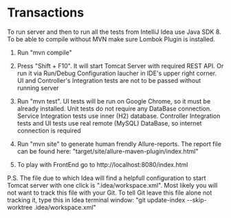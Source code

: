 # Transactions

To run server and then to run all the tests from IntelliJ Idea use Java SDK 8. To be able to compile without MVN make sure Lombok Plugin is installed.

1. Run "mvn compile"

2. Press "Shift + F10". It will start Tomcat Server with required REST API. Or run it via Run/Debug Configuration laucher in IDE's upper right corner. UI and Controller's Integration tests are not to be passed without running server

3. Run "mvn test". UI tests will be run on Google Chrome, so it must be already installed. Unit tests do not require any DataBase connection. Service Integration tests use inner (H2) database. Controller Integration tests and UI tests use real remote (MySQL) DataBase, so internet connection is required

4. Run "mvn site" to generate human frendly Allure-reports. The report file can be found here: 
"target/site/allure-maven-plugin/index.html"

5. To play with FrontEnd go to http://localhost:8080/index.html



P.S. The file due to which Idea will find a helpfull configuration to start Tomcat server with one click is ".idea/workspace.xml". Most likely you will not want to track this file with your Git. To tell Git leave this file alone not tracking it, type this in Idea terminal window:
"git update-index --skip-worktree .idea/workspace.xml"
